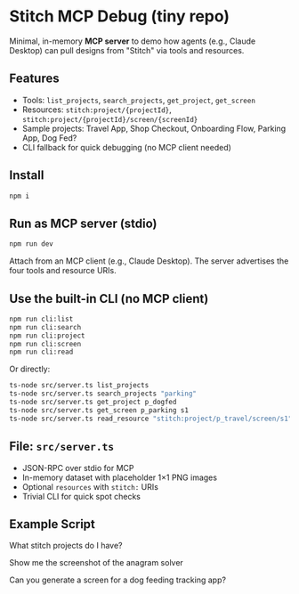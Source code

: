 # Stitch MCP Debug (tiny repo)

Minimal, in-memory **MCP server** to demo how agents (e.g., Claude Desktop) can pull designs from "Stitch" via tools and resources.

## Features
- Tools: `list_projects`, `search_projects`, `get_project`, `get_screen`
- Resources: `stitch:project/{projectId}`, `stitch:project/{projectId}/screen/{screenId}`
- Sample projects: Travel App, Shop Checkout, Onboarding Flow, Parking App, Dog Fed?
- CLI fallback for quick debugging (no MCP client needed)

## Install
```bash
npm i
```

## Run as MCP server (stdio)
```bash
npm run dev
```
Attach from an MCP client (e.g., Claude Desktop). The server advertises the four tools and resource URIs.

## Use the built-in CLI (no MCP client)
```bash
npm run cli:list
npm run cli:search
npm run cli:project
npm run cli:screen
npm run cli:read
```

Or directly:
```bash
ts-node src/server.ts list_projects
ts-node src/server.ts search_projects "parking"
ts-node src/server.ts get_project p_dogfed
ts-node src/server.ts get_screen p_parking s1
ts-node src/server.ts read_resource "stitch:project/p_travel/screen/s1"
```

## File: `src/server.ts`
- JSON-RPC over stdio for MCP
- In-memory dataset with placeholder 1×1 PNG images
- Optional `resources` with `stitch:` URIs
- Trivial CLI for quick spot checks

## Example Script

What stitch projects do I have?

Show me the screenshot of the anagram solver

Can you generate a screen for a dog feeding tracking app?

